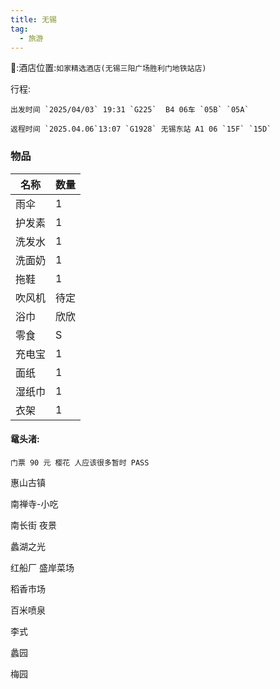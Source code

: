 ```yaml
---
title: 无锡
tag:
  - 旅游
---
```



🏨:酒店位置:`如家精选酒店(无锡三阳广场胜利门地铁站店)`

行程:

	出发时间 `2025/04/03` 19:31 `G225`  B4 06车 `05B` `05A`

	返程时间 `2025.04.06`13:07 `G1928` 无锡东站 A1 06 `15F` `15D`

### 物品

	

| 名称   | 数量 |
| -------- | ------ |
| 雨伞   | 1    |
| 护发素 | 1    |
| 洗发水 | 1    |
| 洗面奶 | 1    |
| 拖鞋   | 1    |
| 吹风机 | 待定 |
| 浴巾   | 欣欣 |
| 零食   | S    |
| 充电宝 | 1    |
| 面纸   | 1    |
| 湿纸巾 | 1    |
| 衣架   | 1    |

#### **鼋头渚:**

	门票 90 元 樱花 人应该很多暂时 PASS


惠山古镇

南禅寺-小吃

南长街 夜景

蠡湖之光


红船厂  盛岸菜场


稻香市场

百米喷泉

李式

蠡园

梅园